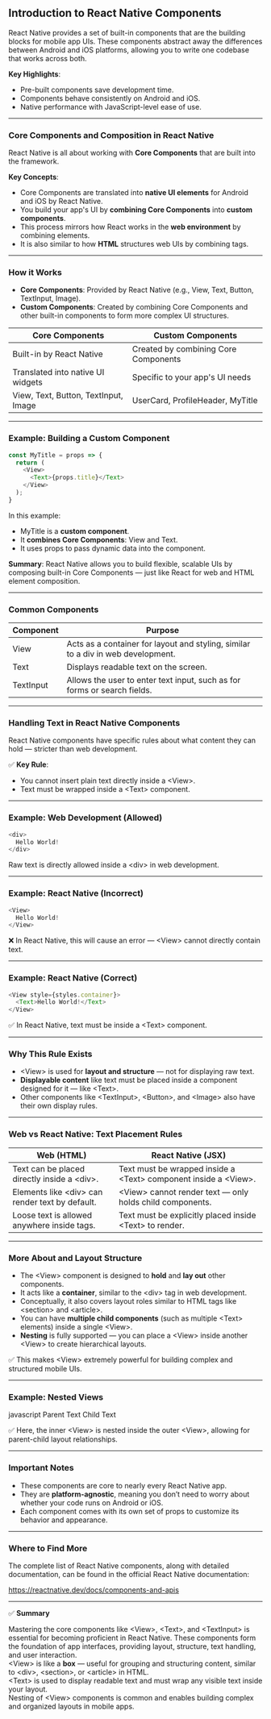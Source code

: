 ## Introduction to React Native Components

React Native provides a set of built-in components that are the building blocks for mobile app UIs. These components abstract away the differences between Android and iOS platforms, allowing you to write one codebase that works across both.

**Key Highlights**:
- Pre-built components save development time.
- Components behave consistently on Android and iOS.
- Native performance with JavaScript-level ease of use.

---

### Core Components and Composition in React Native

React Native is all about working with **Core Components** that are built into the framework.

**Key Concepts**:
- Core Components are translated into **native UI elements** for Android and iOS by React Native.
- You build your app's UI by **combining Core Components** into **custom components**.
- This process mirrors how React works in the **web environment** by combining elements.
- It is also similar to how **HTML** structures web UIs by combining tags.

---

### How it Works

- **Core Components**: Provided by React Native (e.g., View, Text, Button, TextInput, Image).
- **Custom Components**: Created by combining Core Components and other built-in components to form more complex UI structures.

<table class="notesTable">
  <thead>
    <tr class="tableHeader">
      <th class="tableCellHeader">Core Components</th>
      <th class="tableCellHeader">Custom Components</th>
    </tr>
  </thead>
  <tbody>
    <tr class="tableRow">
      <td class="tableCell">Built-in by React Native</td>
      <td class="tableCell">Created by combining Core Components</td>
    </tr>
    <tr class="tableRow">
      <td class="tableCell">Translated into native UI widgets</td>
      <td class="tableCell">Specific to your app's UI needs</td>
    </tr>
    <tr class="tableRow">
      <td class="tableCell">View, Text, Button, TextInput, Image</td>
      <td class="tableCell">UserCard, ProfileHeader, MyTitle</td>
    </tr>
  </tbody>
</table>

---

### Example: Building a Custom Component

```javascript
const MyTitle = props => {
  return (
    <View>
      <Text>{props.title}</Text>
    </View>
  );
}
```

In this example:
- <span class="codeSnip">MyTitle</span> is a **custom component**.
- It **combines Core Components**: <span class="codeSnip">View</span> and <span class="codeSnip">Text</span>.
- It uses <span class="codeSnip">props</span> to pass dynamic data into the component.

**Summary**: React Native allows you to build flexible, scalable UIs by composing built-in Core Components — just like React for web and HTML element composition.

---

### Common Components

<table class="notesTable">
  <thead>
    <tr class="tableHeader">
      <th class="tableCellHeader">Component</th>
      <th class="tableCellHeader">Purpose</th>
    </tr>
  </thead>
  <tbody>
    <tr class="tableRow">
      <td class="tableCell">View</td>
      <td class="tableCell">Acts as a container for layout and styling, similar to a div in web development.</td>
    </tr>
    <tr class="tableRow">
      <td class="tableCell">Text</td>
      <td class="tableCell">Displays readable text on the screen.</td>
    </tr>
    <tr class="tableRow">
      <td class="tableCell">TextInput</td>
      <td class="tableCell">Allows the user to enter text input, such as for forms or search fields.</td>
    </tr>
  </tbody>
</table>

---

### Handling Text in React Native Components

React Native components have specific rules about what content they can hold — stricter than web development.

✅ **Key Rule**:
- You cannot insert plain text directly inside a <span class="codeSnip">&lt;View&gt;</span>.
- Text must be wrapped inside a <span class="codeSnip">&lt;Text&gt;</span> component.

---

### Example: Web Development (Allowed)

```javascript
<div>
  Hello World!
</div>
```

Raw text is directly allowed inside a <span class="codeSnip">&lt;div&gt;</span> in web development.

---

### Example: React Native (Incorrect)

```javascript
<View>
  Hello World!
</View>
```

❌ In React Native, this will cause an error — <span class="codeSnip">&lt;View&gt;</span> cannot directly contain text.

---

### Example: React Native (Correct)

```javascript
<View style={styles.container}>
  <Text>Hello World!</Text>
</View>
```

✅ In React Native, text must be inside a <span class="codeSnip">&lt;Text&gt;</span> component.

---

### Why This Rule Exists

- <span class="codeSnip">&lt;View&gt;</span> is used for **layout and structure** — not for displaying raw text.
- **Displayable content** like text must be placed inside a component designed for it — like <span class="codeSnip">&lt;Text&gt;</span>.
- Other components like <span class="codeSnip">&lt;TextInput&gt;</span>, <span class="codeSnip">&lt;Button&gt;</span>, and <span class="codeSnip">&lt;Image&gt;</span> also have their own display rules.

---

### Web vs React Native: Text Placement Rules

<table class="notesTable">
  <thead>
    <tr class="tableHeader">
      <th class="tableCellHeader">Web (HTML)</th>
      <th class="tableCellHeader">React Native (JSX)</th>
    </tr>
  </thead>
  <tbody>
    <tr class="tableRow">
      <td class="tableCell">Text can be placed directly inside a <span class="codeSnip">&lt;div&gt;</span>.</td>
      <td class="tableCell">Text must be wrapped inside a <span class="codeSnip">&lt;Text&gt;</span> component inside a <span class="codeSnip">&lt;View&gt;</span>.</td>
    </tr>
    <tr class="tableRow">
      <td class="tableCell">Elements like <span class="codeSnip">&lt;div&gt;</span> can render text by default.</td>
      <td class="tableCell"><span class="codeSnip">&lt;View&gt;</span> cannot render text — only holds child components.</td>
    </tr>
    <tr class="tableRow">
      <td class="tableCell">Loose text is allowed anywhere inside tags.</td>
      <td class="tableCell">Text must be explicitly placed inside <span class="codeSnip">&lt;Text&gt;</span> to render.</td>
    </tr>
  </tbody>
</table>

---

### More About <View> and Layout Structure

- The <span class="codeSnip">&lt;View&gt;</span> component is designed to **hold** and **lay out** other components.
- It acts like a **container**, similar to the <span class="codeSnip">&lt;div&gt;</span> tag in web development.
- Conceptually, it also covers layout roles similar to HTML tags like <span class="codeSnip">&lt;section&gt;</span> and <span class="codeSnip">&lt;article&gt;</span>.
- You can have **multiple child components** (such as multiple <span class="codeSnip">&lt;Text&gt;</span> elements) inside a single <span class="codeSnip">&lt;View&gt;</span>.
- **Nesting** is fully supported — you can place a <span class="codeSnip">&lt;View&gt;</span> inside another <span class="codeSnip">&lt;View&gt;</span> to create hierarchical layouts.

✅ This makes <span class="codeSnip">&lt;View&gt;</span> extremely powerful for building complex and structured mobile UIs.

---

### Example: Nested Views

javascript
<View style={styles.parent}>
  <Text>Parent Text</Text>
  <View style={styles.child}>
    <Text>Child Text</Text>
  </View>
</View>

✅ Here, the inner <span class="codeSnip">&lt;View&gt;</span> is nested inside the outer <span class="codeSnip">&lt;View&gt;</span>, allowing for parent-child layout relationships.

---

### Important Notes

- These components are core to nearly every React Native app.
- They are **platform-agnostic**, meaning you don’t need to worry about whether your code runs on Android or iOS.
- Each component comes with its own set of props to customize its behavior and appearance.

---

### Where to Find More

The complete list of React Native components, along with detailed documentation, can be found in the official React Native documentation:

<span class="emphasis">https://reactnative.dev/docs/components-and-apis</span>

---

✅ **Summary**

Mastering the core components like <span class="codeSnip">&lt;View&gt;</span>, <span class="codeSnip">&lt;Text&gt;</span>, and <span class="codeSnip">&lt;TextInput&gt;</span> is essential for becoming proficient in React Native. These components form the foundation of app interfaces, providing layout, structure, text handling, and user interaction.  
<span class="codeSnip">&lt;View&gt;</span> is like a **box** — useful for grouping and structuring content, similar to <span class="codeSnip">&lt;div&gt;</span>, <span class="codeSnip">&lt;section&gt;</span>, or <span class="codeSnip">&lt;article&gt;</span> in HTML.  
<span class="codeSnip">&lt;Text&gt;</span> is used to display readable text and must wrap any visible text inside your layout.  
Nesting of <span class="codeSnip">&lt;View&gt;</span> components is common and enables building complex and organized layouts in mobile apps.